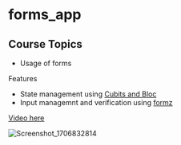# forms_app

## Course Topics

- Usage of forms

Features
- State management using [Cubits and Bloc](https://pub.dev/packages/flutter_bloc)
- Input managemnt and verification using [formz](https://pub.dev/packages/formz)

[Video here](https://drive.google.com/file/d/1jxxbutkVAoo6YgarqlR3kO4DVuLCTE1N/view?usp=drive_link)

![Screenshot_1706832814](https://github.com/leoCarrillo-BTS/Flutter_07_forms/assets/60411044/51f7d737-62f7-4d79-a48a-edde36ec6f47)

